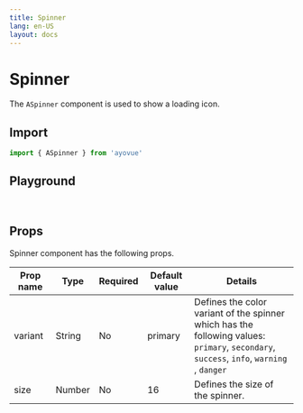 ```yaml
---
title: Spinner
lang: en-US
layout: docs
---
```


<script setup lang="ts">
import { ASpinner} from '../../src/'
import { ASpinnerMeta } from '../../src/components/ASpinner/ASpinner.meta'
import PG from '../../src/playground/PG.vue'

</script>

# Spinner

The <code>ASpinner</code> component is used to show a loading icon.

## Import

```js
import { ASpinner } from 'ayovue'
```

## Playground

<br/>

<div>
  <PG :comp="ASpinner" :comp-meta="ASpinnerMeta"></PG>
</div>

## Props

Spinner component has the following props.

| Prop name | Type   | Required | Default value | Details                                                                                                                                                                                                         |
| --------- | ------ | -------- | ------------- | --------------------------------------------------------------------------------------------------------------------------------------------------------------------------------------------------------------- |
| variant   | String | No       | primary       | Defines the color variant of the spinner which has the following values: <br> <code>primary</code>, <code>secondary</code>, <code>success</code>, <code>info</code>, <code>warning</code> , <code>danger</code> |
| size      | Number | No       | 16            | Defines the size of the spinner.                                                                                                                                                                                |
